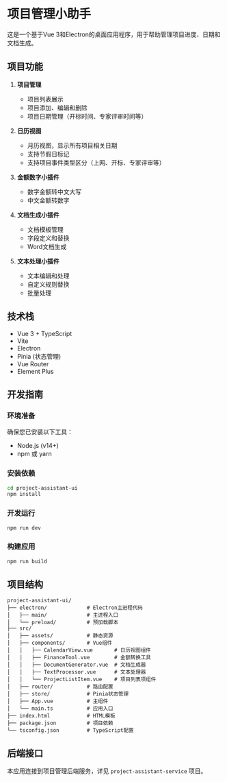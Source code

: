 # 项目管理小助手

这是一个基于Vue 3和Electron的桌面应用程序，用于帮助管理项目进度、日期和文档生成。

## 项目功能

1. **项目管理**
   - 项目列表展示
   - 项目添加、编辑和删除
   - 项目日期管理（开标时间、专家评审时间等）

2. **日历视图**
   - 月历视图，显示所有项目相关日期
   - 支持节假日标记
   - 支持项目事件类型区分（上网、开标、专家评审等）

3. **金额数字小插件**
   - 数字金额转中文大写
   - 中文金额转数字

4. **文档生成小插件**
   - 文档模板管理
   - 字段定义和替换
   - Word文档生成

5. **文本处理小插件**
   - 文本编辑和处理
   - 自定义规则替换
   - 批量处理

## 技术栈

- Vue 3 + TypeScript
- Vite
- Electron
- Pinia (状态管理)
- Vue Router
- Element Plus

## 开发指南

### 环境准备

确保您已安装以下工具：
- Node.js (v14+)
- npm 或 yarn

### 安装依赖

```bash
cd project-assistant-ui
npm install
```

### 开发运行

```bash
npm run dev
```

### 构建应用

```bash
npm run build
```

## 项目结构

```
project-assistant-ui/
├── electron/             # Electron主进程代码
│   ├── main/             # 主进程入口
│   └── preload/          # 预加载脚本
├── src/
│   ├── assets/           # 静态资源
│   ├── components/       # Vue组件
│   │   ├── CalendarView.vue       # 日历视图组件
│   │   ├── FinanceTool.vue        # 金额转换工具
│   │   ├── DocumentGenerator.vue  # 文档生成器
│   │   ├── TextProcessor.vue      # 文本处理器
│   │   └── ProjectListItem.vue    # 项目列表项组件
│   ├── router/           # 路由配置
│   ├── store/            # Pinia状态管理
│   ├── App.vue           # 主组件
│   └── main.ts           # 应用入口
├── index.html            # HTML模板
├── package.json          # 项目依赖
└── tsconfig.json         # TypeScript配置
```

## 后端接口

本应用连接到项目管理后端服务，详见 `project-assistant-service` 项目。 